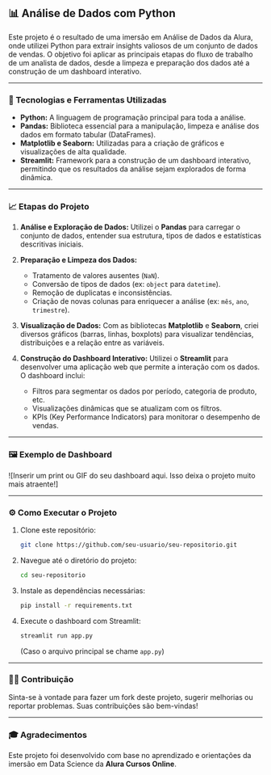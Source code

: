 ## 📊 Análise de Dados com Python

Este projeto é o resultado de uma imersão em Análise de Dados da Alura, onde utilizei Python para extrair insights valiosos de um conjunto de dados de vendas. O objetivo foi aplicar as principais etapas do fluxo de trabalho de um analista de dados, desde a limpeza e preparação dos dados até a construção de um dashboard interativo.

-----

### 🚀 Tecnologias e Ferramentas Utilizadas

  * **Python:** A linguagem de programação principal para toda a análise.
  * **Pandas:** Biblioteca essencial para a manipulação, limpeza e análise dos dados em formato tabular (DataFrames).
  * **Matplotlib e Seaborn:** Utilizadas para a criação de gráficos e visualizações de alta qualidade.
  * **Streamlit:** Framework para a construção de um dashboard interativo, permitindo que os resultados da análise sejam explorados de forma dinâmica.

-----

### 📈 Etapas do Projeto

1.  **Análise e Exploração de Dados:** Utilizei o **Pandas** para carregar o conjunto de dados, entender sua estrutura, tipos de dados e estatísticas descritivas iniciais.

2.  **Preparação e Limpeza dos Dados:**

      * Tratamento de valores ausentes (`NaN`).
      * Conversão de tipos de dados (ex: `object` para `datetime`).
      * Remoção de duplicatas e inconsistências.
      * Criação de novas colunas para enriquecer a análise (ex: `mês`, `ano`, `trimestre`).

3.  **Visualização de Dados:** Com as bibliotecas **Matplotlib** e **Seaborn**, criei diversos gráficos (barras, linhas, boxplots) para visualizar tendências, distribuições e a relação entre as variáveis.

4.  **Construção do Dashboard Interativo:** Utilizei o **Streamlit** para desenvolver uma aplicação web que permite a interação com os dados. O dashboard inclui:

      * Filtros para segmentar os dados por período, categoria de produto, etc.
      * Visualizações dinâmicas que se atualizam com os filtros.
      * KPIs (Key Performance Indicators) para monitorar o desempenho de vendas.

-----

### 🖼️ Exemplo de Dashboard

\![Inserir um print ou GIF do seu dashboard aqui. Isso deixa o projeto muito mais atraente\!]

-----

### ⚙️ Como Executar o Projeto

1.  Clone este repositório:
    ```bash
    git clone https://github.com/seu-usuario/seu-repositorio.git
    ```
2.  Navegue até o diretório do projeto:
    ```bash
    cd seu-repositorio
    ```
3.  Instale as dependências necessárias:
    ```bash
    pip install -r requirements.txt
    ```
4.  Execute o dashboard com Streamlit:
    ```bash
    streamlit run app.py
    ```
    (Caso o arquivo principal se chame `app.py`)

-----

### 👨‍💻 Contribuição

Sinta-se à vontade para fazer um fork deste projeto, sugerir melhorias ou reportar problemas. Suas contribuições são bem-vindas\!

-----

### 🎓 Agradecimentos

Este projeto foi desenvolvido com base no aprendizado e orientações da imersão em Data Science da **Alura Cursos Online**.
